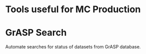 # Tools useful for MC Production


# GrASP Search

Automate searches for status of datasets from GrASP database.
